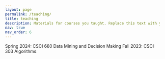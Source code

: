 ```yaml
---
layout: page
permalink: /teaching/
title: teaching
description: Materials for courses you taught. Replace this text with your description.
nav: true
nav_order: 6
---
```

Spring 2024: CSCI 680 Data Mining and Decision Making
Fall 2023: CSCI 303 Algorithms

